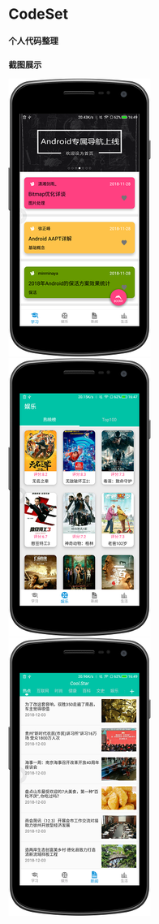 # CodeSet
### 个人代码整理
### 截图展示
![](https://github.com/Yexingshuai/Cool.Star/blob/develop/images/1.png)
![](https://github.com/Yexingshuai/Cool.Star/blob/develop/images/2.png)
![](https://github.com/Yexingshuai/Cool.Star/blob/develop/images/3.png)
